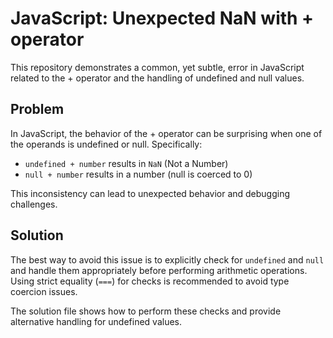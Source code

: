 # JavaScript: Unexpected NaN with + operator

This repository demonstrates a common, yet subtle, error in JavaScript related to the + operator and the handling of undefined and null values.

## Problem

In JavaScript, the behavior of the + operator can be surprising when one of the operands is undefined or null. Specifically:

* `undefined + number` results in `NaN` (Not a Number)
* `null + number` results in a number (null is coerced to 0)

This inconsistency can lead to unexpected behavior and debugging challenges.

## Solution

The best way to avoid this issue is to explicitly check for `undefined` and `null` and handle them appropriately before performing arithmetic operations.  Using strict equality (`===`) for checks is recommended to avoid type coercion issues.

The solution file shows how to perform these checks and provide alternative handling for undefined values.